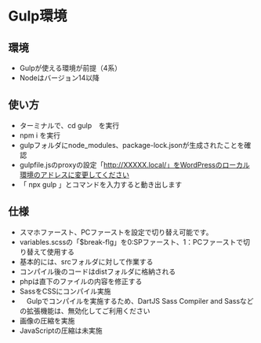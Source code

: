 # Gulp環境

## 環境
- Gulpが使える環境が前提（4系）
- Nodeはバージョン14以降

## 使い方
- ターミナルで、cd gulp　を実行
- npm i を実行
- gulpフォルダにnode_modules、package-lock.jsonが生成されたことを確認
- gulpfile.jsのproxyの設定「http://XXXXX.local/」をWordPressのローカル環境のアドレスに変更してください
- 「 npx gulp 」とコマンドを入力すると動き出します

## 仕様
- スマホファースト、PCファーストを設定で切り替え可能です。
- variables.scssの「$break-flg」を0:SPファースト、1：PCファーストで切り替えて使用する
- 基本的には、srcフォルダに対して作業する
- コンパイル後のコードはdistフォルダに格納される
- phpは直下のファイルの内容を修正する
- SassをCSSにコンパイル実施
- 　Gulpでコンパイルを実施するため、DartJS Sass Compiler and Sassなどの拡張機能は、無効化してご利用ください
- 画像の圧縮を実施
- JavaScriptの圧縮は未実施
